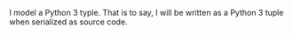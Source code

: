 I model a Python 3 typle.
That is to say, I will be written as a Python 3 tuple when serialized as source code.